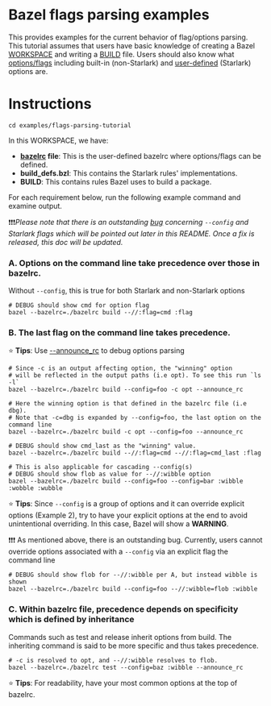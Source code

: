 Bazel flags parsing examples
========================

This provides examples for the current behavior of flag/options parsing. This tutorial assumes that users have basic knowledge of creating a Bazel [WORKSPACE](https://docs.bazel.build/build-ref.html#workspace) and writing a [BUILD](https://docs.bazel.build/versions/main/build-ref.html#BUILD_files) file. Users should also know what [options/flags](https://docs.bazel.build/versions/main/command-line-reference.html#option-syntax) including built-in (non-Starlark) and [user-defined](https://docs.bazel.build/skylark/config.html#user-defined-build-settings) (Starlark) options are.

Instructions
========================

```
cd examples/flags-parsing-tutorial
```
In this WORKSPACE, we have:
* <b>[bazelrc](https://docs.bazel.build/guide.html#bazelrc-the-bazel-configuration-file) file</b>: This is the user-defined bazelrc where options/flags can be defined.
* <b>build_defs.bzl</b>: This contains the Starlark rules' implementations.
* <b>BUILD</b>: This contains rules Bazel uses to build a package.

For each requirement below, run the following example command and examine output. 

❗❗❗<i>Please note that there is an outstanding [bug](https://github.com/bazelbuild/bazel/issues/13603) concerning `--config` and Starlark flags which will be pointed out later in this README. Once a fix is released, this doc will be updated.</i>

### A. Options on the command line take precedence over those in bazelrc. ### 
  
Without `--config`, this is true for both Starlark and non-Starlark options
```
# DEBUG should show cmd for option flag
bazel --bazelrc=./bazelrc build --//:flag=cmd :flag
```
### B. The last flag on the command line takes precedence. ###
⭐ <b>Tips</b>: Use [--announce_rc](https://docs.bazel.build/user-manual.html#flag--announce_rc) to debug options parsing
```
# Since -c is an output affecting option, the "winning" option 
# will be reflected in the output paths (i.e opt). To see this run `ls -l`
bazel --bazelrc=./bazelrc build --config=foo -c opt --announce_rc

# Here the winning option is that defined in the bazelrc file (i.e dbg).
# Note that -c=dbg is expanded by --config=foo, the last option on the command line
bazel --bazelrc=./bazelrc build -c opt --config=foo --announce_rc

# DEBUG should show cmd_last as the "winning" value.
bazel --bazelrc=./bazelrc build --//:flag=cmd --//:flag=cmd_last :flag

# This is also applicable for cascading --config(s)
# DEBUG should show flob as value for --//:wibble option
bazel --bazelrc=./bazelrc build --config=foo --config=bar :wibble :wobble :wubble
```
⭐ <b>Tips</b>: Since `--config` is a group of options and it can override explicit options (Example 2), try to have your explicit options at the end to avoid unintentional overriding. In this case, Bazel will show a <b>WARNING</b>.


❗❗❗ As mentioned above, there is an outstanding bug. Currently, users cannot override options associated with a `--config` via an explicit flag the command line
```
# DEBUG should show flob for --//:wibble per A, but instead wibble is shown
bazel --bazelrc=./bazelrc build --config=foo --//:wibble=flob :wibble
```
### C. Within bazelrc file, precedence depends on specificity which is defined by inheritance ###
Commands such as test and release inherit options from build. The inheriting command is said to be more specific and thus takes precedence.
```
# -c is resolved to opt, and --//:wibble resolves to flob.
bazel --bazelrc=./bazelrc test --config=baz :wibble --announce_rc
```
⭐ <b>Tips</b>: For readability, have your most common options at the top of bazelrc.


